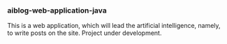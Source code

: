### aiblog-web-application-java
This is a web application, which will lead the artificial intelligence, namely, to write posts on the site. Project under development.
